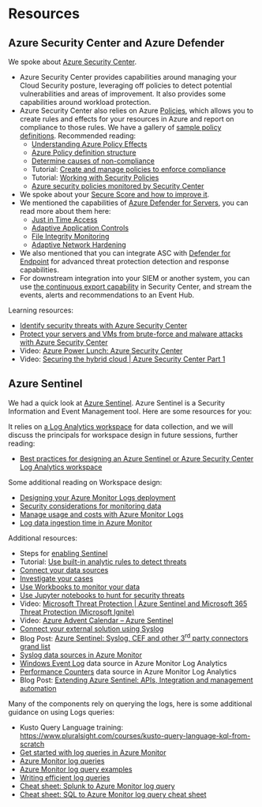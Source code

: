 # Resources

## Azure Security Center and Azure Defender

We spoke about [Azure Security Center](https://docs.microsoft.com/en-gb/azure/security-center/security-center-intro).

*   Azure Security Center provides capabilities around managing your Cloud Security posture, leveraging off policies to detect potential vulnerabilities and areas of improvement. It also provides some capabilities around workload protection.
*   Azure Security Center also relies on Azure [Policies](https://docs.microsoft.com/en-gb/azure/governance/policy/overview), which allows you to create rules and effects for your resources in Azure and report on compliance to those rules. We have a gallery of [sample policy definitions](https://docs.microsoft.com/en-gb/azure/governance/policy/samples/). Recommended reading:
    *   [Understanding Azure Policy Effects](https://docs.microsoft.com/en-gb/azure/governance/policy/concepts/effects)
    *   [Azure Policy definition structure](https://docs.microsoft.com/en-gb/azure/governance/policy/concepts/definition-structure)
    *   [Determine causes of non-compliance](https://docs.microsoft.com/en-gb/azure/governance/policy/how-to/determine-non-compliance)
    *   Tutorial: [Create and manage policies to enforce compliance](https://docs.microsoft.com/en-gb/azure/governance/policy/tutorials/create-and-manage)
    *   Tutorial: [Working with Security Policies](https://docs.microsoft.com/en-gb/azure/security-center/tutorial-security-policy)
    *   [Azure security policies monitored by Security Center](https://docs.microsoft.com/en-gb/azure/security-center/security-center-policy-definitions)
*   We spoke about your [Secure Score and how to improve it](https://docs.microsoft.com/en-us/azure/security-center/security-center-secure-score).
*   We mentioned the capabilities of [Azure Defender for Servers](https://docs.microsoft.com/en-us/azure/security-center/defender-for-servers-introduction), you can read more about them here:
    *   [Just in Time Access](https://docs.microsoft.com/en-us/azure/security-center/security-center-just-in-time)
    *   [Adaptive Application Controls](https://docs.microsoft.com/en-us/azure/security-center/security-center-adaptive-application)
    *   [File Integrity Monitoring](https://docs.microsoft.com/en-us/azure/security-center/security-center-file-integrity-monitoring)
    *   [Adaptive Network Hardening](https://docs.microsoft.com/en-us/azure/security-center/security-center-adaptive-network-hardening)
*   We also mentioned that you can integrate ASC with [Defender for Endpoint](https://docs.microsoft.com/en-us/azure/security-center/security-center-wdatp) for advanced threat protection detection and response capabilities.
*   For downstream integration into your SIEM or another system, you can use [the continuous export capability](https://docs.microsoft.com/en-us/azure/security-center/continuous-export?tabs=azure-portal) in Security Center, and stream the events, alerts and recommendations to an Event Hub.

Learning resources:

*   [Identify security threats with Azure Security Center](https://docs.microsoft.com/en-us/learn/modules/identify-threats-with-azure-security-center/)
*   [Protect your servers and VMs from brute-force and malware attacks with Azure Security Center](https://docs.microsoft.com/en-us/learn/modules/secure-vms-with-azure-security-center/)
*   Video: [Azure Power Lunch: Azure Security Center](https://www.youtube.com/watch?v=0-DV3DFeHWc)
*   Video: [Securing the hybrid cloud | Azure Security Center Part 1](https://www.youtube.com/watch?v=3Ddli1q3CcQ)


## Azure Sentinel

<p>We had a quick look at <a href="https://docs.microsoft.com/en-gb/azure/sentinel/overview">Azure Sentinel</a>. Azure Sentinel is a Security Information and Event Management tool. Here are some resources for you:</p>

<p>It relies on <a href="https://docs.microsoft.com/en-gb/azure/azure-monitor/learn/quick-create-workspace">a Log Analytics workspace</a> for data collection, and we will discuss the principals for workspace design in future sessions, further reading:</p>

<ul>
  <li><a href="https://techcommunity.microsoft.com/t5/Azure-Sentinel/Best-practices-for-designing-an-Azure-Sentinel-or-Azure-Security/ba-p/832574">Best practices for designing an Azure Sentinel or Azure Security Center Log Analytics workspace</a></li>
</ul>

<p>Some additional reading on Workspace design:</p>

<ul>
  <li><a href="https://docs.microsoft.com/en-us/azure/azure-monitor/platform/design-logs-deployment">Designing your Azure Monitor Logs deployment</a></li>

  <li><a href="https://docs.microsoft.com/en-us/azure/azure-monitor/platform/roles-permissions-security#security-considerations-for-monitoring-data">Security considerations for monitoring data</a></li>

  <li><a href="https://docs.microsoft.com/en-us/azure/azure-monitor/platform/manage-cost-storage">Manage usage and costs with Azure Monitor Logs</a></li>

  <li><a href="https://docs.microsoft.com/en-us/azure/azure-monitor/platform/data-ingestion-time">Log data ingestion time in Azure Monitor</a></li>
</ul>

<p>Additional resources:</p>

<ul>
  <li>Steps for <a href="https://docs.microsoft.com/en-us/azure/sentinel/quickstart-onboard#enable-azure-sentinel-">enabling Sentinel</a></li>

  <li>Tutorial: <a href="https://docs.microsoft.com/en-us/azure/sentinel/tutorial-detect-threats-built-in">Use built-in analytic rules to detect threats</a></li>

  <li><a href="https://docs.microsoft.com/en-us/azure/sentinel/connect-data-sources">Connect your data sources</a></li>

  <li><a href="https://docs.microsoft.com/en-us/azure/sentinel/tutorial-investigate-cases">Investigate your cases</a></li>

  <li><a href="https://docs.microsoft.com/en-us/azure/sentinel/tutorial-monitor-your-data">Use Workbooks to monitor your data</a></li>

  <li><a href="https://docs.microsoft.com/en-us/azure/sentinel/notebooks">Use Jupyter notebooks to hunt for security threats</a></li>

  <li>Video: <a href="https://www.youtube.com/watch?v=Q-kkasdSA-E">Microsoft Threat Protection | Azure Sentinel and Microsoft 365 Threat Protection (Microsoft Ignite)</a></li>

  <li>Video: <a href="https://www.youtube.com/watch?v=_InlU0DbiNA">Azure Advent Calendar – Azure Sentinel</a></li>

  <li><a href="https://docs.microsoft.com/en-us/azure/sentinel/connect-syslog">Connect your external solution using Syslog</a></li>

  <li>Blog Post: <a href="https://techcommunity.microsoft.com/t5/azure-sentinel/azure-sentinel-syslog-cef-and-other-3rd-party-connectors-grand/ba-p/803891">Azure Sentinel: Syslog, CEF and other 3<sup>rd</sup> party connectors grand list</a></li>

  <li><a href="https://docs.microsoft.com/en-us/azure/azure-monitor/platform/data-sources-syslog">Syslog data sources in Azure Monitor</a></li>

  <li><a href="https://docs.microsoft.com/en-us/azure/azure-monitor/platform/data-sources-windows-events">Windows Event Log</a> data source in Azure Monitor Log Analytics</li>

  <li><a href="https://docs.microsoft.com/en-us/azure/azure-monitor/platform/data-sources-performance-counters">Performance Counters</a> data source in Azure Monitor Log Analytics</li>

  <li>Blog Post: <a href="https://techcommunity.microsoft.com/t5/azure-sentinel/extending-azure-sentinel-apis-integration-and-management/ba-p/1116885">Extending Azure Sentinel: APIs, Integration and management automation</a></li>
</ul>

<p>Many of the components rely on querying the logs, here is some additional guidance on using Logs queries:</p>

<ul>
  <li>Kusto Query Language training: <a href="https://www.pluralsight.com/courses/kusto-query-language-kql-from-scratch">https://www.pluralsight.com/courses/kusto-query-language-kql-from-scratch</a></li>

  <li><a href="https://docs.microsoft.com/en-us/azure/azure-monitor/log-query/get-started-queries">Get started with log queries in Azure Monitor</a></li>

  <li><a href="https://docs.microsoft.com/en-us/azure/azure-monitor/log-query/query-language">Azure Monitor log queries</a></li>

  <li><a href="https://docs.microsoft.com/en-us/azure/azure-monitor/log-query/examples">Azure Monitor log query examples</a></li>

  <li><a href="https://docs.microsoft.com/en-us/azure/azure-monitor/log-query/log-query-performance">Writing efficient log queries</a></li>

  <li><a href="https://docs.microsoft.com/en-us/azure/azure-monitor/log-query/splunk-cheatsheet">Cheat sheet: Splunk to Azure Monitor log query</a></li>

  <li><a href="https://docs.microsoft.com/en-us/azure/azure-monitor/log-query/sql-cheatsheet">Cheat sheet: SQL to Azure Monitor log query cheat sheet</a></li>
</ul>